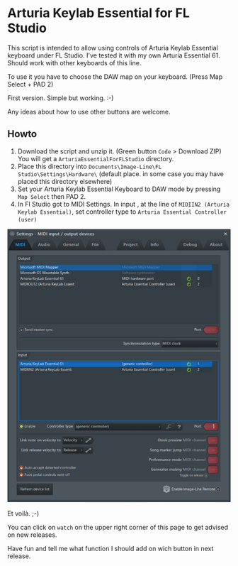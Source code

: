 # Arturia Keylab Essential for FL Studio

This script is intended to allow using controls of Arturia Keylab Essential keyboard under FL Studio.
I've tested it with my own Arturia Essential 61. Should work with other keyboards of this line.

To use it you have to choose the DAW map on your keyboard. (Press Map Select + PAD 2)

First version. Simple but working. :-)

Any ideas about how to use other buttons are welcome.

## Howto

1. Download the script and unzip it. (Green button `Code` > Download ZIP) You will get a `ArturiaEssentialForFLStudio` directory.
2. Place this directory into `Documents\Image-Line\FL Studio\Settings\Hardware\` (default place. in some case you may have placed this directory elsewhere)
3. Set your Arturia Keylab Essential Keyboard to DAW mode by pressing `Map Select` then PAD 2.
4. In Fl Studio got to MIDI Settings. In input , at the line of `MIDIIN2 (Arturia Keylab Essential)`, set controller type to `Arturia Essential Controller (user)`

![Fl Studio Midi Settings](./Docs/midi-settings.png)

Et voilà. ;-)

You can click on `watch` on the upper right corner of this page to get advised on new releases.

Have fun and tell me what function I should add on wich button in next release.